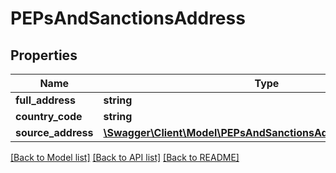 # PEPsAndSanctionsAddress

## Properties
Name | Type | Description | Notes
------------ | ------------- | ------------- | -------------
**full_address** | **string** |  | [optional] 
**country_code** | **string** |  | [optional] 
**source_address** | [**\Swagger\Client\Model\PEPsAndSanctionsAddressSourceAddress**](PEPsAndSanctionsAddressSourceAddress.md) |  | [optional] 

[[Back to Model list]](../README.md#documentation-for-models) [[Back to API list]](../README.md#documentation-for-api-endpoints) [[Back to README]](../README.md)


